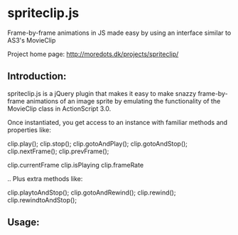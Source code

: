 spriteclip.js
=============

Frame-by-frame animations in JS made easy by using an interface similar to AS3's MovieClip


Project home page: http://moredots.dk/projects/spriteclip/


Introduction:
-------------
spriteclip.js is a jQuery plugin that makes it easy to make snazzy frame-by-frame animations of an image sprite by emulating the functionality of the MovieClip class in ActionScript 3.0. 

Once instantiated, you get access to an instance with familiar methods and properties like:

clip.play();
clip.stop();
clip.gotoAndPlay();
clip.gotoAndStop();
clip.nextFrame();
clip.prevFrame();

clip.currentFrame
clip.isPlaying
clip.frameRate


.. Plus extra methods like:

clip.playtoAndStop();
clip.gotoAndRewind();
clip.rewind();
clip.rewindtoAndStop();


Usage:
-----------
